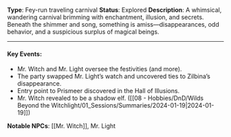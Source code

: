 **Type**: Fey-run traveling carnival
**Status**: Explored
**Description**: A whimsical, wandering carnival brimming with enchantment, illusion, and secrets. Beneath the shimmer and song, something is amiss—disappearances, odd behavior, and a suspicious surplus of magical beings.

---

#### Key Events:

- Mr. Witch and Mr. Light oversee the festivities (and more).
- The party swapped Mr. Light’s watch and uncovered ties to Zilbina’s disappearance.
- Entry point to Prismeer discovered in the Hall of Illusions.
- Mr. Witch revealed to be a shadow elf. ([[08 - Hobbies/DnD/Wilds Beyond the Witchlight/01_Sessions/Summaries/2024-01-19|2024-01-19]]) 

**Notable NPCs**: [[Mr. Witch]], Mr. Light